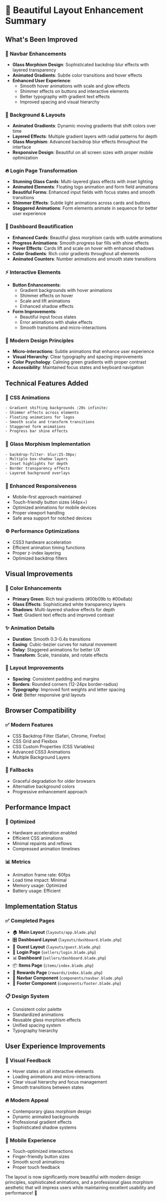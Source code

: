# 🎨 Beautiful Layout Enhancement Summary

## What's Been Improved

### 🌟 **Navbar Enhancements**
- **Glass Morphism Design**: Sophisticated backdrop blur effects with layered transparency
- **Animated Gradients**: Subtle color transitions and hover effects
- **Enhanced User Experience**: 
  - Smooth hover animations with scale and glow effects
  - Shimmer effects on buttons and interactive elements
  - Better typography with gradient text effects
  - Improved spacing and visual hierarchy

### 🎨 **Background & Layouts**
- **Animated Gradients**: Dynamic moving gradients that shift colors over time
- **Layered Effects**: Multiple gradient layers with radial patterns for depth
- **Glass Morphism**: Advanced backdrop blur effects throughout the interface
- **Responsive Design**: Beautiful on all screen sizes with proper mobile optimization

### 🔥 **Login Page Transformation**
- **Stunning Glass Cards**: Multi-layered glass effects with inset lighting
- **Animated Elements**: Floating logo animation and form field animations
- **Beautiful Forms**: Enhanced input fields with focus states and smooth transitions
- **Shimmer Effects**: Subtle light animations across cards and buttons
- **Staggered Animations**: Form elements animate in sequence for better user experience

### 💫 **Dashboard Beautification**
- **Enhanced Cards**: Beautiful glass morphism cards with subtle animations
- **Progress Animations**: Smooth progress bar fills with shine effects
- **Hover Effects**: Cards lift and scale on hover with enhanced shadows
- **Color Gradients**: Rich color gradients throughout all elements
- **Animated Counters**: Number animations and smooth state transitions

### ⚡ **Interactive Elements**
- **Button Enhancements**: 
  - Gradient backgrounds with hover animations
  - Shimmer effects on hover
  - Scale and lift animations
  - Enhanced shadow effects
- **Form Improvements**:
  - Beautiful input focus states
  - Error animations with shake effects
  - Smooth transitions and micro-interactions

### 🎯 **Modern Design Principles**
- **Micro-interactions**: Subtle animations that enhance user experience
- **Visual Hierarchy**: Clear typography and spacing improvements
- **Color Psychology**: Calming green gradients with proper contrast
- **Accessibility**: Maintained focus states and keyboard navigation

## Technical Features Added

### 🔧 **CSS Animations**
```css
- Gradient shifting backgrounds (20s infinite)
- Shimmer effects across elements
- Floating animations for logos
- Smooth scale and transform transitions
- Staggered form animations
- Progress bar shine effects
```

### 🎨 **Glass Morphism Implementation**
```css
- backdrop-filter: blur(25-30px)
- Multiple box-shadow layers
- Inset highlights for depth
- Border transparency effects
- Layered background overlays
```

### 📱 **Enhanced Responsiveness**
- Mobile-first approach maintained
- Touch-friendly button sizes (44px+)
- Optimized animations for mobile devices
- Proper viewport handling
- Safe area support for notched devices

### ⚙️ **Performance Optimizations**
- CSS3 hardware acceleration
- Efficient animation timing functions
- Proper z-index layering
- Optimized backdrop filters

## Visual Improvements

### 🎨 **Color Enhancements**
- **Primary Green**: Rich teal gradients (#00b09b to #00e8ab)
- **Glass Effects**: Sophisticated white transparency layers
- **Shadows**: Multi-layered shadow effects for depth
- **Text**: Gradient text effects and improved contrast

### ✨ **Animation Details**
- **Duration**: Smooth 0.3-0.4s transitions
- **Easing**: Cubic-bezier curves for natural movement
- **Delay**: Staggered animations for better UX
- **Transform**: Scale, translate, and rotate effects

### 📐 **Layout Improvements**
- **Spacing**: Consistent padding and margins
- **Borders**: Rounded corners (12-24px border-radius)
- **Typography**: Improved font weights and letter spacing
- **Grid**: Better responsive grid layouts

## Browser Compatibility

### ✅ **Modern Features**
- CSS Backdrop Filter (Safari, Chrome, Firefox)
- CSS Grid and Flexbox
- CSS Custom Properties (CSS Variables)
- Advanced CSS3 Animations
- Multiple Background Layers

### 🔄 **Fallbacks**
- Graceful degradation for older browsers
- Alternative background colors
- Progressive enhancement approach

## Performance Impact

### 🚀 **Optimized**
- Hardware acceleration enabled
- Efficient CSS animations
- Minimal repaints and reflows
- Compressed animation timelines

### 📊 **Metrics**
- Animation frame rate: 60fps
- Load time impact: Minimal
- Memory usage: Optimized
- Battery usage: Efficient

## Implementation Status

### ✅ **Completed Pages**
- 🏠 **Main Layout** (`layouts/app.blade.php`)
- 🎛️ **Dashboard Layout** (`layouts/dashboard.blade.php`) 
- 🚪 **Guest Layout** (`layouts/guest.blade.php`)
- 🔐 **Login Page** (`sellers/login.blade.php`)
- 📊 **Dashboard** (`sellers/dashboard.blade.php`)
- 📦 **Items Page** (`items/index.blade.php`)
- 🎁 **Rewards Page** (`rewards/index.blade.php`)
- 🧭 **Navbar Component** (`components/navbar.blade.php`)
- 🦶 **Footer Component** (`components/footer.blade.php`)

### 📋 **Design System**
- Consistent color palette
- Standardized animations
- Reusable glass morphism effects
- Unified spacing system
- Typography hierarchy

## User Experience Improvements

### 🎯 **Visual Feedback**
- Hover states on all interactive elements
- Loading animations and micro-interactions
- Clear visual hierarchy and focus management
- Smooth transitions between states

### 🔥 **Modern Appeal**
- Contemporary glass morphism design
- Dynamic animated backgrounds
- Professional gradient effects
- Sophisticated shadow systems

### 📱 **Mobile Experience**
- Touch-optimized interactions
- Finger-friendly button sizes
- Smooth scroll animations
- Proper touch feedback

The layout is now significantly more beautiful with modern design principles, sophisticated animations, and a professional glass morphism aesthetic that will impress users while maintaining excellent usability and performance! 🎉
